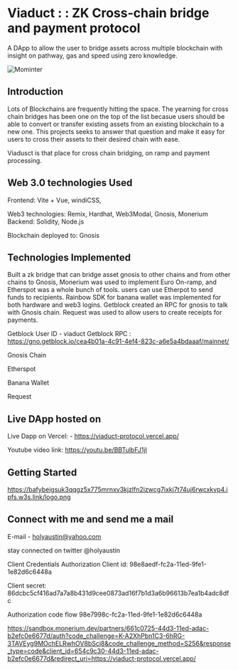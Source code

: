 # Viaduct : : ZK Cross-chain bridge and payment protocol

A DApp to allow the user to bridge assets across multiple blockchain with insight on pathway, gas and speed using zero knowledge.

![Mominter](https://bafybeieokaeh6ilnr3pgaw6m2c5pgjlf57qurafzzkhjdeqp76xnpd4yny.ipfs.w3s.link/logobig.png)

## Introduction

Lots of Blockchains are frequently hitting the space. The yearning for cross chain bridges has been one on the top of the list becasue users should be able to convert or transfer existing assets from an existing blockchain to a new one. This projects seeks to answer that question and make it easy for users to cross their assets to their desired chain with ease. 

Viadusct is that place for cross chain bridging, on ramp and payment processing.

## Web 3.0 technologies Used

Frontend: Vite + Vue, windiCSS, 

Web3 technologies:  Remix, Hardhat, Web3Modal,  Gnosis, Monerium
Backend: Solidity, Node.js

Blockchain deployed to:  Gnosis

## Technologies Implemented
Built a zk bridge that can bridge asset gnosis to other chains and from other chains to Gnosis, Monerium was used to implement Euro On-ramp, and Etherspot was a  whole bunch of tools. users can use Etherpot to send funds to recipients.  Rainbow SDK for banana wallet was implemented for both hardware and web3 logins. Getblock created an RPC for gnosis to talk with Gnosis chain. Request was used to allow users to create receipts for payments.

Getblock User ID - viaduct
Getblock RPC :  https://gno.getblock.io/cea4b01a-4c91-4ef4-823c-a6e5a4bdaaaf/mainnet/

Gnosis Chain

Etherspot

Banana Wallet

Request

## Live DApp hosted on

Live Dapp on Vercel: - <https://viaduct-protocol.vercel.app/>

Youtube video link: <https://youtu.be/BBTulbFJ1jI>

## Getting Started

https://bafybeigsuk3qqgz5x775mrnxv3kjzlfn2izwcg7ixkj7t74uj6rwcxkvp4.ipfs.w3s.link/logo.png


## Connect with me and send me a mail

E-mail - holyaustin@yahoo.com

stay connected on twitter @holyaustin



Client Credentials Authorization
Client id:
98e8aedf-fc2a-11ed-9fe1-1e82d6c6448a

Client secret:
86dcbc5cf416ad7a7a8b431d9cee0873ad16f7b1d3a6b96613b7ea1b4adc8dfc

Authorization code  flow
98e7998c-fc2a-11ed-9fe1-1e82d6c6448a

https://sandbox.monerium.dev/partners/661c0725-44d3-11ed-adac-b2efc0e6677d/auth?code_challenge=K-A2XhPbn1C3-6hRG-3TAVEyg9MOchELRwhOV8bScj8&code_challenge_method=S256&response_type=code&client_id=654c9c30-44d3-11ed-adac-b2efc0e6677d&redirect_uri=https://viaduct-protocol.vercel.app/

